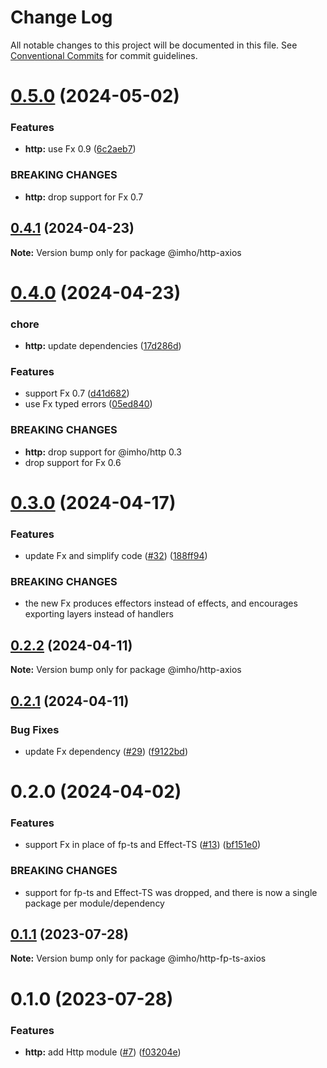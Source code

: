 # Change Log

All notable changes to this project will be documented in this file.
See [Conventional Commits](https://conventionalcommits.org) for commit guidelines.

# [0.5.0](https://github.com/xzhavilla/imho/compare/@imho/http-axios@0.4.1...@imho/http-axios@0.5.0) (2024-05-02)


### Features

* **http:** use Fx 0.9 ([6c2aeb7](https://github.com/xzhavilla/imho/commit/6c2aeb73fad7f540907dbddec6e6317aea3d20c2))


### BREAKING CHANGES

* **http:** drop support for Fx 0.7





## [0.4.1](https://github.com/xzhavilla/imho/compare/@imho/http-axios@0.4.0...@imho/http-axios@0.4.1) (2024-04-23)

**Note:** Version bump only for package @imho/http-axios





# [0.4.0](https://github.com/xzhavilla/imho/compare/@imho/http-axios@0.3.0...@imho/http-axios@0.4.0) (2024-04-23)


### chore

* **http:** update dependencies ([17d286d](https://github.com/xzhavilla/imho/commit/17d286da93d0b1615926ad92a29d3ab863636c43))


### Features

* support Fx 0.7 ([d41d682](https://github.com/xzhavilla/imho/commit/d41d6825478b88edbdca9ce0bb28d8539fc45ac2))
* use Fx typed errors ([05ed840](https://github.com/xzhavilla/imho/commit/05ed840d4b554a872900f366feed74dd1fe0e484))


### BREAKING CHANGES

* **http:** drop support for @imho/http 0.3
* drop support for Fx 0.6





# [0.3.0](https://github.com/xzhavilla/imho/compare/@imho/http-axios@0.2.2...@imho/http-axios@0.3.0) (2024-04-17)


### Features

* update Fx and simplify code ([#32](https://github.com/xzhavilla/imho/issues/32)) ([188ff94](https://github.com/xzhavilla/imho/commit/188ff94fd351eff643c9a119ce1ba017f8ad3dc5))


### BREAKING CHANGES

* the new Fx produces effectors instead of effects, and encourages exporting layers instead of handlers





## [0.2.2](https://github.com/xzhavilla/imho/compare/@imho/http-axios@0.2.1...@imho/http-axios@0.2.2) (2024-04-11)

**Note:** Version bump only for package @imho/http-axios





## [0.2.1](https://github.com/xzhavilla/imho/compare/@imho/http-axios@0.2.0...@imho/http-axios@0.2.1) (2024-04-11)


### Bug Fixes

* update Fx dependency ([#29](https://github.com/xzhavilla/imho/issues/29)) ([f9122bd](https://github.com/xzhavilla/imho/commit/f9122bd0d179cb2fa84c33612d0704c789b7f4b5))





# 0.2.0 (2024-04-02)


### Features

* support Fx in place of fp-ts and Effect-TS ([#13](https://github.com/xzhavilla/imho/issues/13)) ([bf151e0](https://github.com/xzhavilla/imho/commit/bf151e0d369a639b921eb9eb98727a6a85609f3d))


### BREAKING CHANGES

* support for fp-ts and Effect-TS was dropped, and there is now a single package per module/dependency





## [0.1.1](https://github.com/xzhavilla/imho/compare/@imho/http-fp-ts-axios@0.1.0...@imho/http-fp-ts-axios@0.1.1) (2023-07-28)

**Note:** Version bump only for package @imho/http-fp-ts-axios





# 0.1.0 (2023-07-28)


### Features

* **http:** add Http module ([#7](https://github.com/xzhavilla/imho/issues/7)) ([f03204e](https://github.com/xzhavilla/imho/commit/f03204ebcbb5c9caf773596803d4b5ff82e9673f))
